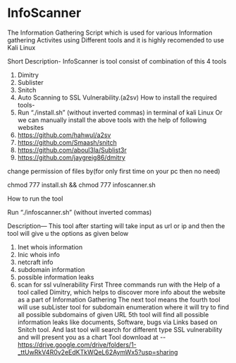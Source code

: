 # InfoScanner
The Information Gathering Script which is used for various Information gathering Activites using Different tools and it is highly recomended to use Kali Linux 



Short Description-
InfoScanner is tool consist of combination of this 4 tools
1.	Dimitry
2.	Sublister
3.	Snitch
4.	Auto Scanning to SSL Vulnerability.(a2sv)
How to install the required tools-
1.	Run  “./install.sh”  (without inverted commas) in terminal of kali Linux
Or we can manually install the above tools with the help of following websites
1.	https://github.com/hahwul/a2sv
2.	https://github.com/Smaash/snitch
3.	https://github.com/aboul3la/Sublist3r
4.	https://github.com/jaygreig86/dmitry

change permission of files by(for only first time on your pc then no need)

chmod 777 install.sh  && chmod 777 infoscanner.sh

How to run the tool

Run  “./infoscanner.sh” (without inverted commas)


Description—
This tool after starting will take input as url or ip and then the tool will give u the options as given below
1. Inet whois information 
 2. Inic whois info 
 3. netcraft info 
 4. subdomain information 
 5. possible information leaks 
 6. scan for ssl vulnerability
First Three commands run with the Help of a tool called Dimitry, which helps to discover more info about the website as a part of Information Gathering
The next tool means the fourth tool will use subLister tool for subdomain enumeration where it will try to find all possible subdomains of given URL
5th tool will find all  possible information leaks like documents, Software, bugs via Links based on Snitch tool.
And last tool will search for different type SSL vulnerability and will present you as a chart
Tool download at -- 
https://drive.google.com/drive/folders/1-_ttUwRkV4R0v2eEdKTkWQeL62AymWx5?usp=sharing

